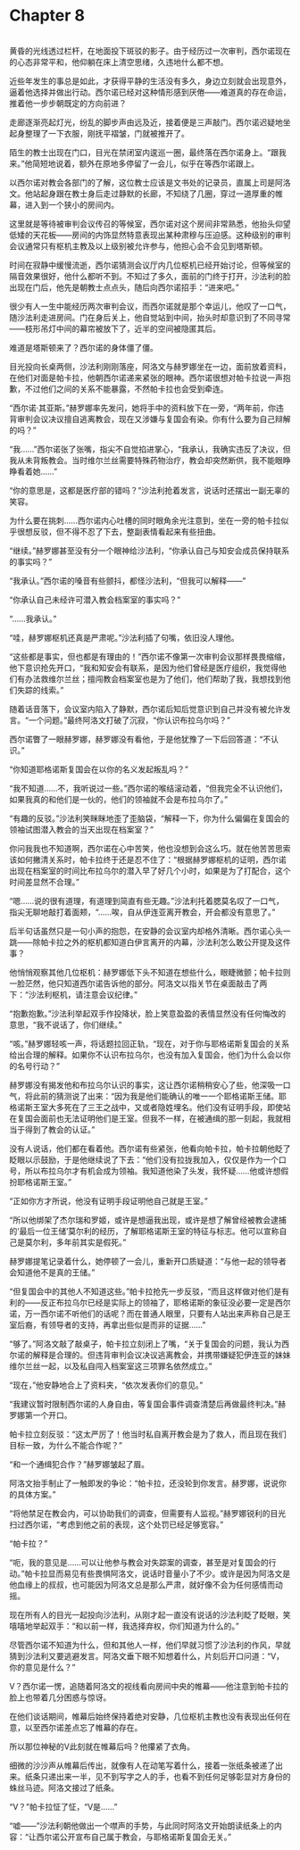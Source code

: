 # Chapter 8

<br>
黄昏的光线透过栏杆，在地面投下斑驳的影子。由于经历过一次审判，西尔诺现在的心态非常平和，他仰躺在床上清空思绪，久违地什么都不想。

近些年发生的事总是如此，才获得平静的生活没有多久，身边立刻就会出现意外，逼着他选择并做出行动。西尔诺已经对这种情形感到厌倦——难道真的存在命运，推着他一步步朝既定的方向前进？

走廊逐渐亮起灯光，纷乱的脚步声由远及近，接着便是三声敲门。西尔诺迟疑地坐起身整理了一下衣服，刚抚平褶皱，门就被推开了。

陌生的教士出现在门口，目光在禁闭室内逡巡一圈，最终落在西尔诺身上。“跟我来。”他简短地说着，额外在原地多停留了一会儿，似乎在等西尔诺跟上。

以西尔诺对教会各部门的了解，这位教士应该是文书处的记录员，直属上司是阿洛文。他站起身跟在教士身后走过静默的长廊，不知绕了几圈，穿过一道厚重的帷幕，进入到一个狭小的房间内。

这里就是等待被审判会议传召的等候室，西尔诺对这个房间非常熟悉，他抬头仰望低矮的天花板——房间的内饰显然特意表现出某种肃穆与压迫感。这种级别的审判会议通常只有枢机主教及以上级别被允许参与，他担心会不会见到塔斯顿。

时间在寂静中缓慢流逝，西尔诺猜测会议厅内几位枢机已经开始讨论，但等候室的隔音效果很好，他什么都听不到。不知过了多久，面前的门终于打开，沙法利的脸出现在门后，他先是朝教士点点头，随后向西尔诺招手：“进来吧。”

很少有人一生中能经历两次审判会议，而西尔诺就是那个幸运儿，他叹了一口气，随沙法利走进房间。门在身后关上，他自觉站到中间，抬头时却意识到了不同寻常——枝形吊灯中间的幕帘被放下了，近半的空间被隐匿其后。

难道是塔斯顿来了？西尔诺的身体僵了僵。

目光投向长桌两侧，沙法利刚刚落座，阿洛文与赫罗娜坐在一边，面前放着资料，在他们对面是帕卡拉，他朝西尔诺递来紧张的眼神。西尔诺很想对帕卡拉说一声抱歉，不过他们之间的关系不能暴露，不然帕卡拉也会受到牵连。

“西尔诺·其亚斯。”赫罗娜率先发问，她将手中的资料放下在一旁，“两年前，你违背审判会议决议擅自逃离教会，现在又涉嫌与复国会有染。你有什么要为自己辩解的吗？”

“我……”西尔诺张了张嘴，指尖不自觉掐进掌心，“我承认，我确实违反了决议，但我从未背叛教会。当时维尔兰丝需要特殊药物治疗，教会却突然断供，我不能眼睁睁看着她……”

“你的意思是，这都是医疗部的错吗？”沙法利抢着发言，说话时还摆出一副无辜的笑容。

为什么要在挑刺……西尔诺内心吐槽的同时眼角余光注意到，坐在一旁的帕卡拉似乎很想反驳，但不得不忍了下去，整副表情看起来有些扭曲。

“继续。”赫罗娜甚至没有分一个眼神给沙法利，“你承认自己与知安会成员保持联系的事实吗？”

“我承认。”西尔诺的嗓音有些颤抖，都怪沙法利，“但我可以解释——”

“你承认自己未经许可潜入教会档案室的事实吗？”

“……我承认。”

“哇，赫罗娜枢机还真是严肃呢。”沙法利插了句嘴，依旧没人理他。

“这些都是事实，但也都是有理由的！”西尔诺不像第一次审判会议那样畏畏缩缩，他下意识抢先开口，“我和知安会有联系，是因为他们曾经是医疗组织，我觉得他们有办法救维尔兰丝；擅闯教会档案室也是为了他们，他们帮助了我，我想找到他们失踪的线索。”

随着话音落下，会议室内陷入了静默，西尔诺后知后觉意识到自己并没有被允许发言。“一个问题。”最终阿洛文打破了沉寂，“你认识布拉乌尔吗？”

西尔诺瞥了一眼赫罗娜，赫罗娜没有看他，于是他犹豫了一下后回答道：“不认识。”

“你知道耶格诺斯复国会在以你的名义发起叛乱吗？”

“我不知道……不，我听说过一些。”西尔诺的喉结滚动着，“但我完全不认识他们，如果我真的和他们是一伙的，他们的领袖就不会是布拉乌尔了。”

“有趣的反驳。”沙法利笑眯眯地歪了歪脑袋，“解释一下，你为什么偏偏在复国会的领袖试图潜入教会的当天出现在档案室？”

你问我我也不知道啊，西尔诺在心中苦笑，他也没想到会这么巧。就在他苦苦思索该如何撇清关系时，帕卡拉终于还是忍不住了：“根据赫罗娜枢机的证明，西尔诺出现在档案室的时间比布拉乌尔的潜入早了好几个小时，如果是为了打配合，这个时间差显然不合理。”

“嗯……说的很有道理，有道理到简直有些无趣。”沙法利托着腮莫名叹了一口气，指尖无聊地敲打着面颊，“……唉，自从伊连亚离开教会，开会都没有意思了。”

后半句话虽然只是一句小声的抱怨，在安静的会议室内却格外清晰。西尔诺心头一跳——除帕卡拉之外的枢机都知道白伊言离开的内幕，沙法利怎么敢公开提及这件事？

他悄悄观察其他几位枢机：赫罗娜低下头不知道在想些什么，眼睫微颤；帕卡拉则一脸茫然，他只知道西尔诺告诉他的部分。阿洛文以指关节在桌面敲击了两下：“沙法利枢机，请注意会议纪律。”

“抱歉抱歉。”沙法利举起双手作投降状，脸上笑意盈盈的表情显然没有任何悔改的意思，“我不说话了，你们继续。”

“咳。”赫罗娜轻咳一声，将话题拉回正轨，“现在，对于你与耶格诺斯复国会的关系给出合理的解释。如果你不认识布拉乌尔，也没有加入复国会，他们为什么会以你的名号行动？”

赫罗娜没有揭发他和布拉乌尔认识的事实，这让西尔诺稍稍安心了些，他深吸一口气，将此前的猜测说了出来：“因为我是他们能确认的唯一一个耶格诺斯王储。耶格诺斯王室大多死在了三王之战中，又或者隐姓埋名。他们没有证明手段，即使站在复国会面前也无法证明他们是王室。但我不一样，在被通缉的那一刻起，我就相当于得到了教会的认证。”

没有人说话，他们都在看着他。西尔诺有些紧张，他看向帕卡拉，帕卡拉朝他眨了眨眼以示鼓励，于是他继续说了下去：“他们没有拉拢我加入，仅仅是作为一个口号，所以布拉乌尔才有机会成为领袖。我知道他染了头发，我怀疑……他或许想假扮耶格诺斯王室。”

“正如你方才所说，他没有证明手段证明他自己就是王室。”

“所以他绑架了杰尔瑞和罗姬，或许是想逼我出现，或许是想了解曾经被教会逮捕的‘最后一位王储’莫尔利的经历，了解耶格诺斯王室的特征与标志。他可以宣称自己是莫尔利，多年前其实是假死。”

赫罗娜提笔记录着什么，她停顿了一会儿，重新开口质疑道：“与他一起的领导者会知道他不是真的王储。”

“但复国会中的其他人不知道这些。”帕卡拉抢先一步反驳，“而且这样做对他们是有利的——反正布拉乌尔已经是实际上的领袖了，耶格诺斯的象征没必要一定是西尔诺，万一西尔诺不听他们的话呢？而在普通人眼里，只要有人站出来声称自己是王室后裔，有领导者的支持，再拿出些似是而非的证据……”

“够了。”阿洛文敲了敲桌子，帕卡拉立刻闭上了嘴，“关于复国会的问题，我认为西尔诺的解释是合理的。但违背审判会议决议逃离教会，并携带嫌疑犯伊连亚的妹妹维尔兰丝一起，以及私自闯入档案室这三项罪名依然成立。”

“现在，”他安静地合上了资料夹，“依次发表你们的意见。”

“我建议暂时限制西尔诺的人身自由，等复国会事件调查清楚后再做最终判决。”赫罗娜第一个开口。

帕卡拉立刻反驳：“这太严厉了！他当时私自离开教会是为了救人，而且现在我们目标一致，为什么不能合作呢？”

“和一个通缉犯合作？”赫罗娜皱起了眉。

阿洛文抬手制止了一触即发的争论：“帕卡拉，还没轮到你发言。赫罗娜，说说你的具体方案。”

“将他禁足在教会内，可以协助我们的调查，但需要有人监视。”赫罗娜锐利的目光扫过西尔诺，“考虑到他之前的表现，这个处罚已经足够宽容。”

“帕卡拉？”

“呃，我的意见是……可以让他参与教会对失踪案的调查，甚至是对复国会的行动。”帕卡拉显而易见有些畏惧阿洛文，说话时音量小了不少。或许是因为阿洛文是他血缘上的叔叔，也可能因为阿洛文总是那么严肃，就好像不会为任何感情而动摇。

现在所有人的目光一起投向沙法利，从刚才起一直没有说话的沙法利眨了眨眼，笑嘻嘻地举起双手：“和以前一样，我选择弃权，你们知道为什么的。”

尽管西尔诺不知道为什么，但和其他人一样，他们早就习惯了沙法利的作风，早就猜到沙法利又要逃避发言。阿洛文垂下眼不知想着什么，片刻后开口问道：“V，你的意见是什么？”

V？西尔诺一愣，追随着阿洛文的视线看向房间中央的帷幕——他注意到帕卡拉的脸上也带着几分困惑与惊讶。

在他们谈话期间，帷幕后始终保持着绝对安静，几位枢机主教也没有表现出任何在意，以至西尔诺差点忘了帷幕的存在。

所以那位神秘的V此刻就在帷幕后吗？他攥紧了衣角。

细微的沙沙声从帷幕后传出，就像有人在动笔写着什么，接着一张纸条被递了出来。纸条只递出来一半，见不到写字之人的手，也看不到任何足够彰显对方身份的蛛丝马迹。阿洛文接过了纸条。

“V？”帕卡拉怔了怔，“V是……”

“嘘——”沙法利朝他做出一个噤声的手势，与此同时阿洛文开始朗读纸条上的内容：“让西尔诺公开宣布自己属于教会，与耶格诺斯复国会无关。”
